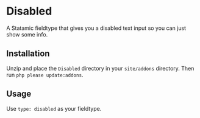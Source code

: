 # Disabled

A Statamic fieldtype that gives you a disabled text input so you can just show some info.

## Installation

Unzip and place the `Disabled` directory in your `site/addons` directory. Then run `php please update:addons`.

## Usage

Use `type: disabled` as your fieldtype.
